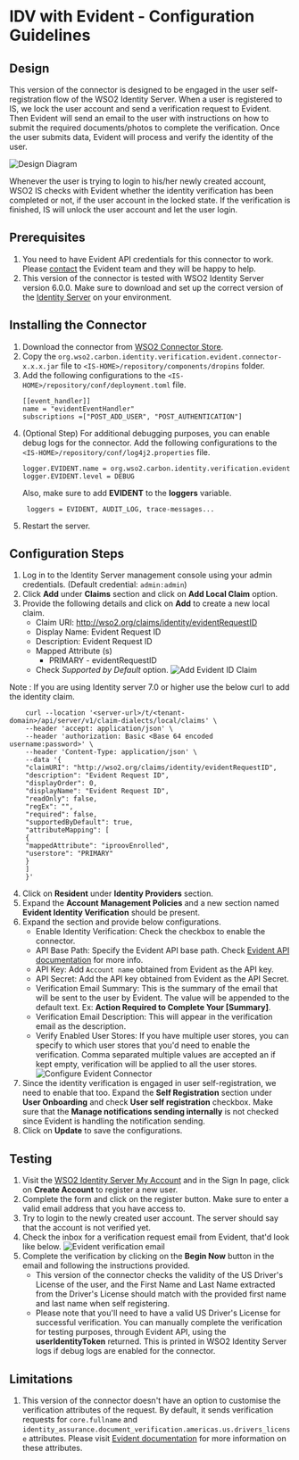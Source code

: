 # IDV with Evident - Configuration Guidelines

## Design
This version of the connector is designed to be engaged in the user self-registration flow of the WSO2 Identity 
Server. When a user is registered to IS, we lock the user account and send a verification request to Evident. Then 
Evident will send an email to the user with instructions on how to submit the required documents/photos to complete 
the verification. Once the user submits data, Evident will process and verify the identity of the user.

![Design Diagram](img/design.png "Design Diagram")

Whenever the user is trying to login to his/her newly created account, WSO2 IS checks with Evident whether the 
identity verification has been completed or not, if the user account in the locked state. If the verification is 
finished, IS will unlock the user account and let the user login.

## Prerequisites
1. You need to have Evident API credentials for this connector to work. Please 
[contact](https://www.evidentid.com/contact-sales/) the Evident team and they will be happy to help.
2. This version of the connector is tested with WSO2 Identity Server version 6.0.0. Make sure to download and set up 
the correct version of the [Identity Server](https://wso2.com/identity-and-access-management) on your environment.

## Installing the Connector
1. Download the connector from [WSO2 Connector Store](https://store.wso2.com/store/assets/isconnector/list).
2. Copy the ```org.wso2.carbon.identity.verification.evident.connector-x.x.x.jar``` file to 
```<IS-HOME>/repository/components/dropins``` folder.
3. Add the following configurations to the ```<IS-HOME>/repository/conf/deployment.toml``` file.
    ```$xslt
    [[event_handler]]
    name = "evidentEventHandler"
    subscriptions =["POST_ADD_USER", "POST_AUTHENTICATION"]
    ```
4. (Optional Step) For additional debugging purposes, you can enable debug logs for the connector. Add the following 
configurations to the ```<IS-HOME>/repository/conf/log4j2.properties``` file.
    ```$xslt
    logger.EVIDENT.name = org.wso2.carbon.identity.verification.evident
    logger.EVIDENT.level = DEBUG
    ```
   Also, make sure to add **EVIDENT** to the **loggers** variable.
   ```$xslt
    loggers = EVIDENT, AUDIT_LOG, trace-messages...
   ```
4. Restart the server.

## Configuration Steps
1. Log in to the Identity Server management console using your admin credentials. (Default credential: 
```admin:admin```)
2. Click **Add** under **Claims** section and click on **Add Local Claim** option.
3. Provide the following details and click on **Add** to create a new local claim.
    - Claim URI: http://wso2.org/claims/identity/evidentRequestID
    - Display Name: Evident Request ID 
    - Description: Evident Request ID 
    - Mapped Attribute (s)
        - PRIMARY - evidentRequestID
    - Check _Supported by Default_ option.
    ![Add Evident ID Claim](img/add-evident-id-claim.png "Add Evident ID Claim")

Note : If you are using Identity server 7.0 or higher use the below curl to add the identity claim.

```
    curl --location '<server-url>/t/<tenant-domain>/api/server/v1/claim-dialects/local/claims' \
    --header 'accept: application/json' \
    --header 'authorization: Basic <Base 64 encoded username:password>' \
    --header 'Content-Type: application/json' \
    --data '{
    "claimURI": "http://wso2.org/claims/identity/evidentRequestID",
    "description": "Evident Request ID",
    "displayOrder": 0,
    "displayName": "Evident Request ID",
    "readOnly": false,
    "regEx": "",
    "required": false,
    "supportedByDefault": true,
    "attributeMapping": [
    {
    "mappedAttribute": "iproovEnrolled",
    "userstore": "PRIMARY"
    }
    ]
    }'
```

4. Click on **Resident** under **Identity Providers** section.
5. Expand the **Account Management Policies** and a new section named **Evident Identity Verification** should be
 present.
6. Expand the section and provide below configurations.
    - Enable Identity Verification: Check the checkbox to enable the connector.
    - API Base Path: Specify the Evident API base path. Check 
    [Evident API documentation](https://www.evidentid.com/api-documentation-developers/) for more info.
    - API Key: Add `Account name` obtained from Evident as the API key.
    - API Secret: Add the API key obtained from Evident as the API Secret.
    - Verification Email Summary: This is the summary of the email that will be sent to the user by Evident. The value 
    will be appended to the default text. Ex: **Action Required to Complete Your [Summary]**.
    - Verification Email Description: This will appear in the verification email as the description.
    - Verify Enabled User Stores: If you have multiple user stores, you can specify to which user stores that you'd 
    need to enable the verification. Comma separated multiple values are accepted an if kept empty, verification will 
    be applied to all the user stores.
    ![Configure Evident Connector](img/configure-evident-connector-settings.png "Configure Evident Connector")
7. Since the identity verification is engaged in user self-registration, we need to enable that too. Expand the 
**Self Registration** section under **User Onboarding** and check **User self registration** checkbox. Make sure that the 
**Manage notifications sending internally** is not checked since Evident is handling the notification sending.
8. Click on **Update** to save the configurations.

## Testing
1. Visit the [WSO2 Identity Server My Account](https://localhost:9443/myaccount/) and in the Sign In page, 
click on **Create Account** to register a new user.
2. Complete the form and click on the register button. Make sure to enter a valid email address that you have access to.
3. Try to login to the newly created user account. The server should say that the account is not verified yet.
3. Check the inbox for a verification request email from Evident, that'd look like below.
    ![Evident verification email](img/evident-idv-mail.png "Evident verification email")
4. Complete the verification by clicking on the **Begin Now** button in the email and following the instructions 
provided. 
    - This version of the connector checks the validity of the US Driver's License of the user, and the First Name and
     Last Name extracted from the Driver's License should match with the provided first name and last name when 
     self registering. 
    - Please note that you'll need to have a valid US Driver's License for successful verification. You can 
    manually complete the verification for testing purposes, through Evident API, using the **userIdentityToken** 
    returned. This is printed in WSO2 Identity Server logs if debug logs are enabled for the connector.
    
## Limitations
1. This version of the connector doesn't have an option to customise the verification attributes of the request. By
 default, it sends verification requests for ```core.fullname``` and 
 ```identity_assurance.document_verification.americas.us.drivers_license``` attributes. Please visit 
[Evident documentation](https://www.evidentid.com/api-documentation-developers) for more information on these 
attributes.
